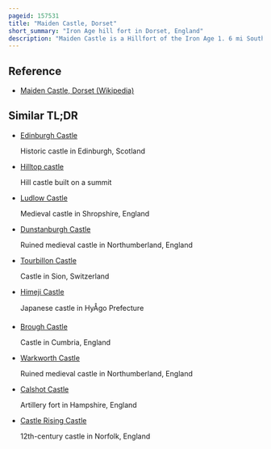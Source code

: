 ```yaml
---
pageid: 157531
title: "Maiden Castle, Dorset"
short_summary: "Iron Age hill fort in Dorset, England"
description: "Maiden Castle is a Hillfort of the Iron Age 1. 6 mi Southwest of Dorchester, in the English County of Dorset. Hill Forts were fortified hillside Settlements constructed throughout Britain in the Iron Age."
---
```


## Reference

- [Maiden Castle, Dorset (Wikipedia)](https://en.wikipedia.org/?curid=157531)

## Similar TL;DR

- [Edinburgh Castle](/tldr/en/edinburgh-castle)

  Historic castle in Edinburgh, Scotland

- [Hilltop castle](/tldr/en/hilltop-castle)

  Hill castle built on a summit

- [Ludlow Castle](/tldr/en/ludlow-castle)

  Medieval castle in Shropshire, England

- [Dunstanburgh Castle](/tldr/en/dunstanburgh-castle)

  Ruined medieval castle in Northumberland, England

- [Tourbillon Castle](/tldr/en/tourbillon-castle)

  Castle in Sion, Switzerland

- [Himeji Castle](/tldr/en/himeji-castle)

  Japanese castle in HyÅgo Prefecture

- [Brough Castle](/tldr/en/brough-castle)

  Castle in Cumbria, England

- [Warkworth Castle](/tldr/en/warkworth-castle)

  Ruined medieval castle in Northumberland, England

- [Calshot Castle](/tldr/en/calshot-castle)

  Artillery fort in Hampshire, England

- [Castle Rising Castle](/tldr/en/castle-rising-castle)

  12th-century castle in Norfolk, England
